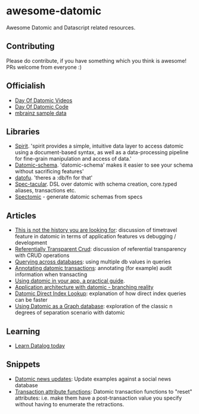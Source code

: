 # awesome-datomic
Awesome Datomic and Datascript related resources.

## Contributing

Please do contribute, if you have something which you think is awesome! PRs welcome from everyone :)

## Officialish

- [Day Of Datomic Videos](http://www.datomic.com/training.html)
- [Day Of Datomic Code](https://github.com/Datomic/day-of-datomic)
- [mbrainz sample data](https://github.com/Datomic/mbrainz-sample)

## Libraries

- [Spirit](https://github.com/zcaudate/spirit). 'spirit provides a simple, intuitive data layer to access datomic using a document-based syntax, as well as a data-processing pipeline for fine-grain manipulation and access of data.'
- [Datomic-schema](https://github.com/Yuppiechef/datomic-schema). 'datomic-schema' makes it easier to see your schema without sacrificing features'
- [datofu](https://github.com/vvvvalvalval/datofu). 'theres a :db/fn for that'
- [Spec-tacular](https://github.com/SparkFund/spec-tacular). DSL over datomic with schema creation, core.typed aliases, transactions etc.
- [Spectomic](https://github.com/Provisdom/spectomic) - generate datomic schemas from specs

## Articles

- [This is not the history you are looking for](http://vvvvalvalval.github.io/posts/2017-07-08-Datomic-this-is-not-the-history-youre-looking-for.html): discussion of timetravel feature in datomic in terms of application features vs debugging / development
- [Referentially Transparent Crud](http://cjohansen.no/referentially-transparent-crud/): discussion of referential transparency with CRUD operations
- [Querying across databases](http://cjohansen.no/querying-across-datomic-databases/): using multiple db values in queries
- [Annotating datomic transactions](http://cjohansen.no/annotating-datomic-transactions/): annotating (for example) audit information when transacting
- [Using datomic in your app, a practical guide](https://vvvvalvalval.github.io/posts/2016-07-24-datomic-web-app-a-practical-guide.html).
- [Application architecture with datomic - branching reality](https://vvvvalvalval.github.io/posts/2016-01-03-architecture-datomic-branching-reality.html)
- [Datomic Direct Index Lookup](http://augustl.com/blog/2013/datomic_direct_index_lookup/): explanation of how direct index queries can be faster
- [Using Datomic as a Graph database](https://hashrocket.com/blog/posts/using-datomic-as-a-graph-database): exploration of the classic n degrees of separation scenario with datomic

## Learning

- [Learn Datalog today](http://www.learndatalogtoday.org/)

## Snippets

- [Datomic news updates](https://gist.github.com/stuarthalloway/2948756): Update examples against a social news database
- [Transaction attribute functions](https://gist.github.com/favila/8ce31de4b2cb04cf202687c6a8fa4c94): Datomic transaction functions to "reset" attributes: i.e. make them have a post-transaction value you specify without having to enumerate the retractions.
